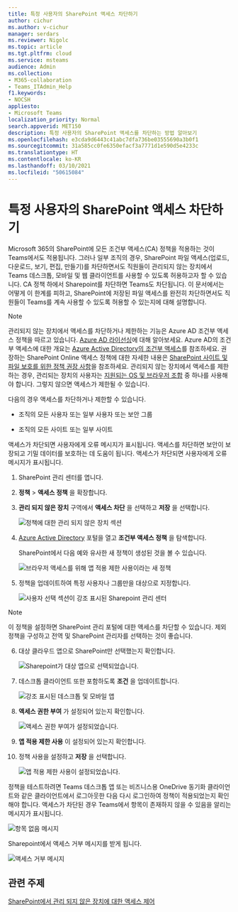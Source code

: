 ```yaml
---
title: 특정 사용자의 SharePoint 액세스 차단하기
author: cichur
ms.author: v-cichur
manager: serdars
ms.reviewer: Nigolc
ms.topic: article
ms.tgt.pltfrm: cloud
ms.service: msteams
audience: Admin
ms.collection:
- M365-collaboration
- Teams_ITAdmin_Help
f1.keywords:
- NOCSH
appliesto:
- Microsoft Teams
localization_priority: Normal
search.appverid: MET150
description: 특정 사용자의 SharePoint 액세스를 차단하는 방법 알아보기
ms.openlocfilehash: e3cda9d6443c41abc7dfa736be03555690a3b0f1
ms.sourcegitcommit: 31a585cc0fe6350efacf3a7771d1e590d5e4233c
ms.translationtype: HT
ms.contentlocale: ko-KR
ms.lasthandoff: 03/10/2021
ms.locfileid: "50615084"
---
```

# <a name="block-access-to-sharepoint-for-specific-users"></a>특정 사용자의 SharePoint 액세스 차단하기

Microsoft 365의 SharePoint에 모든 조건부 액세스(CA) 정책을 적용하는 것이 Teams에서도 적용됩니다. 그러나 일부 조직의 경우, SharePoint 파일 액세스(업로드, 다운로드, 보기, 편집, 만들기)를 차단하면서도 직원들이 관리되지 않는 장치에서 Teams 데스크톱, 모바일 및 웹 클라이언트를 사용할 수 있도록 허용하고자 할 수 있습니다. CA 정책 하에서 Sharepoint를 차단하면 Teams도 차단됩니다. 이 문서에서는 어떻게 이 한계를 피하고, SharePoint에 저장된 파일 액세스를 완전히 차단하면서도 직원들이 Teams를 계속 사용할 수 있도록 허용할 수 있는지에 대해 설명합니다.

> [!Note]
> 관리되지 않는 장치에서 액세스를 차단하거나 제한하는 기능은 Azure AD 조건부 액세스 정책을 따르고 있습니다. [Azure AD 라이선싱](https://azure.microsoft.com/pricing/details/active-directory/)에 대해 알아보세요. Azure AD의 조건부 액세스에 대한 개요는 [Azure Active Directory의 조건부 액세스](https://docs.microsoft.com/azure/active-directory/conditional-access/overview)를 참조하세요. 권장하는 SharePoint Online 액세스 정책에 대한 자세한 내용은 [SharePoint 사이트 및 파일 보호를 위한 정책 권장 사항](https://docs.microsoft.com/microsoft-365/enterprise/sharepoint-file-access-policies)을 참조하세요. 관리되지 않는 장치에서 액세스를 제한하는 경우, 관리되는 장치의 사용자는 [지원되는 OS 및 브라우저 조합](https://docs.microsoft.com/azure/active-directory/conditional-access/technical-reference#client-apps-condition) 중 하나를 사용해야 합니다. 그렇지 않으면 액세스가 제한될 수 있습니다.

다음의 경우 액세스를 차단하거나 제한할 수 있습니다.

- 조직의 모든 사용자 또는 일부 사용자 또는 보안 그룹

- 조직의 모든 사이트 또는 일부 사이트

액세스가 차단되면 사용자에게 오류 메시지가 표시됩니다. 액세스를 차단하면 보안이 보장되고 기밀 데이터를 보호하는 데 도움이 됩니다. 액세스가 차단되면 사용자에게 오류 메시지가 표시됩니다.

1. SharePoint 관리 센터를 엽니다.

2. **정책** > **액세스 정책** 을 확장합니다.

3. **관리 되지 않은 장치** 구역에서 **액세스 차단** 을 선택하고 **저장** 을 선택합니다.

   ![정책에 대한 관리 되지 않은 장치 섹션](media/no-sharepoint-access1.png)

4. [Azure Active Directory](https://portal.azure.com/#blade/Microsoft_AAD_IAM/ConditionalAccessBlade/Policies) 포털을 열고 **조건부 액세스 정책** 을 탐색합니다.

    SharePoint에서 다음 예와 유사한 새 정책이 생성된 것을 볼 수 있습니다.

    ![브라우저 액세스를 위해 앱 적용 제한 사용이라는 새 정책](media/no-sharepoint-access2.png)

5. 정책을 업데이트하여 특정 사용자나 그룹만을 대상으로 지정합니다.

    ![사용자 선택 섹션이 강조 표시된 Sharepoint 관리 센터](media/no-sharepoint-access2b.png)

  > [!Note]
> 이 정책을 설정하면 SharePoint 관리 포털에 대한 액세스를 차단할 수 있습니다. 제외 정책을 구성하고 전역 및 SharePoint 관리자를 선택하는 것이 좋습니다.

6. 대상 클라우드 앱으로 SharePoint만 선택했는지 확인합니다.

    ![Sharepoint가 대상 앱으로 선택되었습니다.](media/no-sharepoint-access3.png)

7. 데스크톱 클라이언트 또한 포함하도록 **조건** 을 업데이트합니다.

    ![강조 표시된 데스크톱 및 모바일 앱](media/no-sharepoint-access4.png)

8. **액세스 권한 부여** 가 설정되어 있는지 확인합니다.

    ![액세스 권한 부여가 설정되었습니다.](media/no-sharepoint-access5.png)

9. **앱 적용 제한 사용** 이 설정되어 있는지 확인합니다.

10. 정책 사용을 설정하고 **저장** 을 선택합니다.

    ![앱 적용 제한 사용이 설정되었습니다.](media/no-sharepoint-access6.png)

정책을 테스트하려면 Teams 데스크톱 앱 또는 비즈니스용 OneDrive 동기화 클라이언트와 같은 클라이언트에서 로그아웃한 다음 다시 로그인하여 정책이 적용되었는지 확인해야 합니다. 액세스가 차단된 경우 Teams에서 항목이 존재하지 않을 수 있음을 알리는 메시지가 표시됩니다.

 ![항목 없음 메시지](media/access-denied-sharepoint.png)

Sharepoint에서 액세스 거부 메시지를 받게 됩니다.

![액세스 거부 메시지](media/blocked-access-warning.png)

## <a name="related-topics"></a>관련 주제

[SharePoint에서 관리 되지 않은 장치에 대한 액세스 제어](https://docs.microsoft.com/sharepoint/control-access-from-unmanaged-devices)

